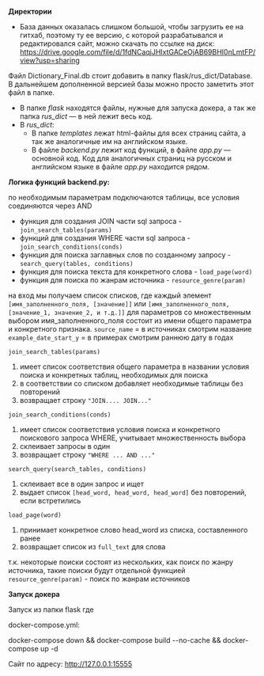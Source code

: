**Директории**

* База данных оказалась слишком большой, чтобы загрузить ее на гитхаб, поэтому ту ее версию, с которой разрабатывался и редактировался сайт, можно скачать по ссылке на диск: https://drive.google.com/file/d/1fdNCaqjJHIxtGACeOjAB69BHI0nLmtFP/view?usp=sharing
  
Файл Dictionary_Final.db стоит добавить в папку flask/rus_dict/Database. В дальнейшем дополненной версией базы можно просто заметить этот файл в папке. 

* В папке *flask* находятся файлы, нужные для запуска докера, а так же папка *rus_dict* — в ней лежит весь код.
* В *rus_dict*:
  * В папке *templates* лежат html-файлы для всех страниц сайта, а так же аналогичные им на английском языке.
  * В файле *backend.py* лежит код функций, в файле *app.py* — основной код. Код для аналогичных страниц на русском и английском языке в файле *app.py* находится рядом.



**Логика функций backend.py:**

по необходимым параметрам подключаются таблицы, все условия соединяются через AND
* функция для создания JOIN части sql запроса - `join_search_tables(params)`
* функций для создания WHERE части sql запроса - `join_search_conditions(conds)`
* функция для поиска заглавных слов по созданному запросу - `search_query(tables, conditions)`
* функция для поиска текста для конкретного слова - `load_page(word)`
* функция для поиска по жанрам источника - `resource_genre(param)` 

на вход мы получаем список списков, где каждый элемент `[имя_заполненного_поля, [значение]]` или `[имя_заполненного_поля, [значение_1, значение_2, и т.д.]]` для параметров со множественным выбором
имя_заполненного_поля состоит из имени общего параметра и конкретного признака.
`source_name` = в источниках смотрим название
`example_date_start_y` = в примерах смотрим раннюю дату в годах

`join_search_tables(params)`
1. имеет список соответствия общего параметра в названии условия поиска и конкретных таблиц, необходимых для поиска
2. в соответствии со списком добавляет необходимые таблицы без повторений
3. возвращает строку `"JOIN.... JOIN..."`

`join_search_conditions(conds)`
1. имеет список соответствия условия поиска и конкретного поискового запроса WHERE, учитывает множественность выбора
2. склеивает запросы в один
3. возвращает строку `"WHERE ... AND ..."`

`search_query(search_tables, conditions)`
1. склеивает все в один запрос и ищет
2. выдает список `[head_word, head_word, head_word]` без повторений, если встретились

`load_page(word)`
1. принимает конкретное слово head_word из списка, составленного ранее
2. возвращает список из `full_text` для слова

т.к. некоторые поиски состоят из нескольких, как поиск по жанру источника, такие поиски будут отдельной функцией
`resource_genre(param)` - поиск по жанрам источников


**Запуск докера**


Запуск из папки flask где 

docker-compose.yml:

docker-compose down && docker-compose build --no-cache && docker-compose up -d

Сайт по адресу: http://127.0.0.1:15555






